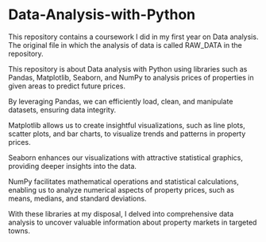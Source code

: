 # Data-Analysis-with-Python
This repository contains a coursework I did in my first year on Data analysis.
The original file in which the analysis of data is called RAW_DATA in the repository.


This repository is about Data analysis with Python using libraries such as Pandas, Matplotlib, Seaborn, and NumPy to analysis prices of properties in given areas to predict future prices.

By leveraging Pandas, we can efficiently load, clean, and manipulate datasets, ensuring data integrity.

Matplotlib allows us to create insightful visualizations, such as line plots, scatter plots, and bar charts, to visualize trends and patterns in property prices.

Seaborn enhances our visualizations with attractive statistical graphics, providing deeper insights into the data.

NumPy facilitates mathematical operations and statistical calculations, enabling us to analyze numerical aspects of property prices, such as means, medians, and standard deviations. 

With these libraries at my disposal, I delved into comprehensive data analysis to uncover valuable information about property markets in targeted towns.
